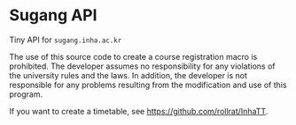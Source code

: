 # Sugang API

Tiny API for `sugang.inha.ac.kr`

The use of this source code to create a course registration macro is prohibited.
The developer assumes no responsibility for any violations of the university rules and the laws.
In addition, the developer is not responsible for any problems resulting from the modification and use of this program.

If you want to create a timetable, see https://github.com/rollrat/InhaTT.